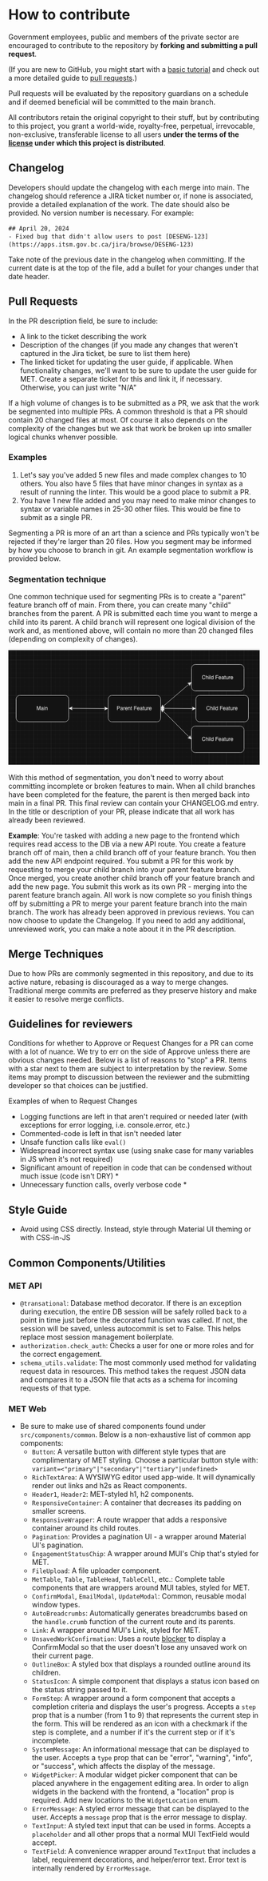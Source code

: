 # How to contribute

Government employees, public and members of the private sector are encouraged to contribute to the repository by **forking and submitting a pull request**.

(If you are new to GitHub, you might start with a [basic tutorial](https://help.github.com/articles/set-up-git) and check out a more detailed guide to [pull requests](https://help.github.com/articles/using-pull-requests/).)

Pull requests will be evaluated by the repository guardians on a schedule and if deemed beneficial will be committed to the main branch.

All contributors retain the original copyright to their stuff, but by contributing to this project, you grant a world-wide, royalty-free, perpetual, irrevocable, non-exclusive, transferable license to all users **under the terms of the [license](./LICENSE) under which this project is distributed**.

## Changelog

Developers should update the changelog with each merge into main. The changelog should reference a JIRA ticket number or, if none is associated, provide a detailed explanation of the work. The date should also be provided. No version number is necessary. For example:

```
## April 20, 2024
- Fixed bug that didn't allow users to post [DESENG-123](https://apps.itsm.gov.bc.ca/jira/browse/DESENG-123)
```

Take note of the previous date in the changelog when committing. If the current date is at the top of the file, add a bullet for your changes under that date header.

## Pull Requests

In the PR description field, be sure to include:

- A link to the ticket describing the work
- Description of the changes (if you made any changes that weren't captured in the Jira ticket, be sure to list them here)
- The linked ticket for updating the user guide, if applicable. When functionality changes, we'll want to be sure to update the user guide for MET. Create a separate ticket for this and link it, if necessary. Otherwise, you can just write "N/A"

If a high volume of changes is to be submitted as a PR, we ask that the work be segmented into multiple PRs. A common threshold is that a PR should contain 20 changed files at most. Of course it also depends on the complexity of the changes but we ask that work be broken up into smaller logical chunks whenver possible.

### Examples

1. Let's say you've added 5 new files and made complex changes to 10 others. You also have 5 files that have minor changes in syntax as a result of running the linter. This would be a good place to submit a PR.
2. You have 1 new file added and you may need to make minor changes to syntax or variable names in 25-30 other files. This would be fine to submit as a single PR.

Segmenting a PR is more of an art than a science and PRs typically won't be rejected if they're larger than 20 files. How you segment may be informed by how you choose to branch in git. An example segmentation workflow is provided below.

### Segmentation technique

One common technique used for segmenting PRs is to create a "parent" feature branch off of main. From there, you can create many "child" branches from the parent. A PR is submitted each time you want to merge a child into its parent. A child branch will represent one logical division of the work and, as mentioned above, will contain no more than 20 changed files (depending on complexity of changes).

![PR Segmentation Diagram](docs/pr-segmentation.png)

With this method of segmentation, you don't need to worry about committing incomplete or broken features to main. When all child branches have been completed for the feature, the parent is then merged back into main in a final PR. This final review can contain your CHANGELOG.md entry. In the title or description of your PR, please indicate that all work has already been reviewed.

**Example**: You're tasked with adding a new page to the frontend which requires read access to the DB via a new API route. You create a feature branch off of main, then a child branch off of your feature branch. You then add the new API endpoint required. You submit a PR for this work by requesting to merge your child branch into your parent feature branch. Once merged, you create another child branch off your feature branch and add the new page. You submit this work as its own PR - merging into the parent feature branch again. All work is now complete so you finish things off by submitting a PR to merge your parent feature branch into the main branch. The work has already been approved in previous reviews. You can now choose to update the Changelog. If you need to add any additional, unreviewed work, you can make a note about it in the PR description.

## Merge Techniques

Due to how PRs are commonly segmented in this repository, and due to its active nature, rebasing is discouraged as a way to merge changes. Traditional merge commits are preferred as they preserve history and make it easier to resolve merge conflicts.

## Guidelines for reviewers

Conditions for whether to Approve or Request Changes for a PR can come with a lot of nuance. We try to err on the side of Approve unless there are obvious changes needed. Below is a list of reasons to "stop" a PR. Items with a star next to them are subject to interpretation by the review. Some items may prompt to discussion between the reviewer and the submitting developer so that choices can be justified.

Examples of when to Request Changes

- Logging functions are left in that aren't required or needed later (with exceptions for error logging, i.e. console.error, etc.)
- Commented-code is left in that isn't needed later
- Unsafe function calls like `eval()`
- Widespread incorrect syntax use (using snake case for many variables in JS when it's not required)
- Significant amount of repeition in code that can be condensed without much issue (code isn't DRY) \*
- Unnecessary function calls, overly verbose code \*

## Style Guide

- Avoid using CSS directly. Instead, style through Material UI theming or with CSS-in-JS

## Common Components/Utilities

### MET API

- `@transational`: Database method decorator. If there is an exception during execution, the entire DB session will be safely rolled back to a point in time just before the decorated function was called. If not, the session will be saved, unless autocommit is set to False. This helps replace most session management boilerplate.
- `authorization.check_auth`: Checks a user for one or more roles and for the correct engagement.
- `schema_utils.validate`: The most commonly used method for validating request data in resources. This method takes the request JSON data and compares it to a JSON file that acts as a schema for incoming requests of that type.

### MET Web

- Be sure to make use of shared components found under `src/components/common`. Below is a non-exhaustive list of common app components:
  - `Button`: A versatile button with different style types that are complimentary of MET styling. Choose a particular button style with: `variant=<"primary"|"secondary"|"tertiary"|undefined>`
  - `RichTextArea`: A WYSIWYG editor used app-wide. It will dynamically render out links and h2s as React components.
  - `Header1`, `Header2`: MET-styled h1, h2 components.
  - `ResponsiveContainer`: A container that decreases its padding on smaller screens.
  - `ResponsiveWrapper`: A route wrapper that adds a responsive container around its child routes.
  - `Pagination`: Provides a pagination UI - a wrapper around Material UI's pagination.
  - `EngagementStatusChip`: A wrapper around MUI's Chip that's styled for MET.
  - `FileUpload`: A file uploader component.
  - `MetTable`, `Table`, `TableHead`, `TableCell`, etc.: Complete table components that are wrappers around MUI tables, styled for MET.
  - `ConfirmModal`, `EmailModal`, `UpdateModal`: Common, reusable modal window types.
  - `AutoBreadcrumbs`: Automatically generates breadcrumbs based on the `handle.crumb` function of the current route and its parents.
  - `Link`: A wrapper around MUI's Link, styled for MET.
  - `UnsavedWorkConfirmation`: Uses a route [blocker](https://reactrouter.com/en/main/hooks/use-blocker) to display a ConfirmModal so that the user doesn't lose any unsaved work on their current page.
  - `OutlineBox`: A styled box that displays a rounded outline around its children.
  - `StatusIcon`: A simple component that displays a status icon based on the status string passed to it.
  - `FormStep`: A wrapper around a form component that accepts a completion criteria and displays the user's progress. Accepts a `step` prop that is a number (from 1 to 9) that represents the current step in the form. This will be rendered as an icon with a checkmark if the step is complete, and a number if it's the current step or if it's incomplete.
  - `SystemMessage`: An informational message that can be displayed to the user. Accepts a `type` prop that can be "error", "warning", "info", or "success", which affects the display of the message.
  - `WidgetPicker`: A modular widget picker component that can be placed anywhere in the engagement editing area. In order to align widgets in the backend with the frontend, a "location" prop is required. Add new locations to the `WidgetLocation` enum.
  - `ErrorMessage`: A styled error message that can be displayed to the user. Accepts a `message` prop that is the error message to display.
  - `TextInput`: A styled text input that can be used in forms. Accepts a `placeholder` and all other props that a normal MUI TextField would accept.
  - `TextField`: A convenience wrapper around `TextInput` that includes a label, requirement decorations, and helper/error text. Error text is internally rendered by `ErrorMessage`.

